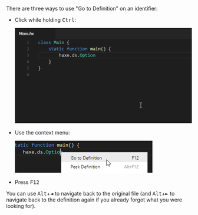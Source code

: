 There are three ways to use "Go to Definition" on an identifier:

- Click while holding <kbd>Ctrl</kbd>:

  ![](images/go-to-definition/ctrl-click.gif)

- Use the context menu:
  
  ![](images/go-to-definition/context-menu.png)

- Press <kbd>F12</kbd>

You can use <kbd>Alt</kbd>+<kbd>◄</kbd> to navigate back to the original file (and <kbd>Alt</kbd>+<kbd>►</kbd> to navigate back to the definition again if you already forgot what you were looking for).